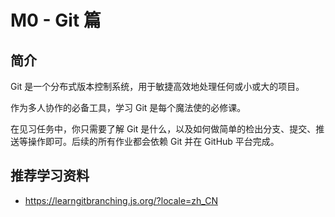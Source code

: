 # M0 - Git 篇

## 简介

Git 是一个分布式版本控制系统，用于敏捷高效地处理任何或小或大的项目。

作为多人协作的必备工具，学习 Git 是每个魔法使的必修课。

在见习任务中，你只需要了解 Git 是什么，以及如何做简单的检出分支、提交、推送等操作即可。后续的所有作业都会依赖 Git 并在 GitHub 平台完成。

## 推荐学习资料

- <https://learngitbranching.js.org/?locale=zh_CN>
